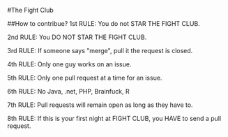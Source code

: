 #The Fight Club

##How to contribue?
1st RULE: You do not STAR THE FIGHT CLUB.

2nd RULE: You DO NOT STAR THE FIGHT CLUB.

3rd RULE: If someone says "merge", pull it the request is closed. 

4th RULE: Only one guy works on an issue. 

5th RULE: Only one pull request at a time for an issue. 

6th RULE: No Java, .net, PHP, Brainfuck, R

7th RULE: Pull requests will remain open  as long as they have to.

8th RULE: If this is your first night at FIGHT CLUB, you HAVE to send a pull request.
